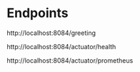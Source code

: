 # Endpoints 
http://localhost:8084/greeting

http://localhost:8084/actuator/health

http://localhost:8084/actuator/prometheus

